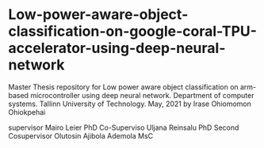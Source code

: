 # Low-power-aware-object-classification-on-google-coral-TPU-accelerator-using-deep-neural-network
Master Thesis repository for Low power aware object classification on arm-based microcontroller using deep neural network. Department of computer systems. Tallinn University of Technology. May, 2021 by Irase Ohiomomon Ohiokpehai

supervisor Mairo Leier
PhD
Co-Superviso Uljana Reinsalu
PhD
Second Cosupervisor Olutosin Ajibola Ademola
MsC
